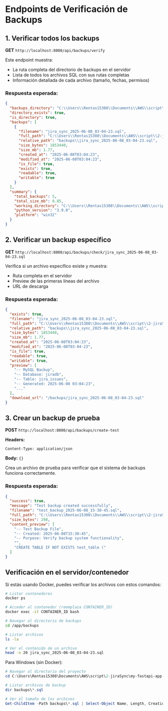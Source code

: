 # Endpoints de Verificación de Backups

## 1. Verificar todos los backups
**GET** `http://localhost:8000/api/backups/verify`

Este endpoint muestra:
- La ruta completa del directorio de backups en el servidor
- Lista de todos los archivos SQL con sus rutas completas
- Información detallada de cada archivo (tamaño, fechas, permisos)

### Respuesta esperada:
```json
{
  "backups_directory": "C:\\Users\\Rentas15308\\Documents\\AWS\\script\\2-jiraSync\\my-fastapi-app\\backups",
  "directory_exists": true,
  "is_directory": true,
  "backups": [
    {
      "filename": "jira_sync_2025-06-08_03-04-23.sql",
      "full_path": "C:\\Users\\Rentas15308\\Documents\\AWS\\script\\2-jiraSync\\my-fastapi-app\\backups\\jira_sync_2025-06-08_03-04-23.sql",
      "relative_path": "backups\\jira_sync_2025-06-08_03-04-23.sql",
      "size_bytes": 1853440,
      "size_mb": 1.77,
      "created_at": "2025-06-08T03:04:23",
      "modified_at": "2025-06-08T03:04:23",
      "is_file": true,
      "exists": true,
      "readable": true,
      "writable": true
    }
  ],
  "summary": {
    "total_backups": 5,
    "total_size_mb": 8.85,
    "working_directory": "C:\\Users\\Rentas15308\\Documents\\AWS\\script\\2-jiraSync\\my-fastapi-app",
    "python_version": "3.9.0",
    "platform": "win32"
  }
}
```

## 2. Verificar un backup específico
**GET** `http://localhost:8000/api/backups/check/jira_sync_2025-06-08_03-04-23.sql`

Verifica si un archivo específico existe y muestra:
- Ruta completa en el servidor
- Preview de las primeras líneas del archivo
- URL de descarga

### Respuesta esperada:
```json
{
  "exists": true,
  "filename": "jira_sync_2025-06-08_03-04-23.sql",
  "full_path": "C:\\Users\\Rentas15308\\Documents\\AWS\\script\\2-jiraSync\\my-fastapi-app\\backups\\jira_sync_2025-06-08_03-04-23.sql",
  "relative_path": "backups\\jira_sync_2025-06-08_03-04-23.sql",
  "size_bytes": 1853440,
  "size_mb": 1.77,
  "created_at": "2025-06-08T03:04:23",
  "modified_at": "2025-06-08T03-04-23",
  "is_file": true,
  "readable": true,
  "writable": true,
  "preview": [
    "-- MySQL Backup",
    "-- Database: jiradb",
    "-- Table: jira_issues",
    "-- Generated: 2025-06-08 03:04:23",
    "..."
  ],
  "download_url": "/backups/jira_sync_2025-06-08_03-04-23.sql"
}
```

## 3. Crear un backup de prueba
**POST** `http://localhost:8000/api/backups/create-test`

**Headers:**
```
Content-Type: application/json
```

**Body:** `{}`

Crea un archivo de prueba para verificar que el sistema de backups funciona correctamente.

### Respuesta esperada:
```json
{
  "success": true,
  "message": "Test backup created successfully",
  "filename": "test_backup_2025-06-08_15-30-45.sql",
  "full_path": "C:\\Users\\Rentas15308\\Documents\\AWS\\script\\2-jiraSync\\my-fastapi-app\\backups\\test_backup_2025-06-08_15-30-45.sql",
  "size_bytes": 298,
  "content_preview": [
    "-- Test Backup File",
    "-- Created: 2025-06-08T15:30:45",
    "-- Purpose: Verify backup system functionality",
    "",
    "CREATE TABLE IF NOT EXISTS test_table ("
  ]
}
```

## Verificación en el servidor/contenedor

Si estás usando Docker, puedes verificar los archivos con estos comandos:

```bash
# Listar contenedores
docker ps

# Acceder al contenedor (reemplaza CONTAINER_ID)
docker exec -it CONTAINER_ID bash

# Navegar al directorio de backups
cd /app/backups

# Listar archivos
ls -la

# Ver el contenido de un archivo
head -n 20 jira_sync_2025-06-08_03-04-23.sql
```

Para Windows (sin Docker):
```powershell
# Navegar al directorio del proyecto
cd C:\Users\Rentas15308\Documents\AWS\script\2-jiraSync\my-fastapi-app

# Listar archivos de backup
dir backups\*.sql

# Ver el tamaño de los archivos
Get-ChildItem -Path backups\*.sql | Select-Object Name, Length, CreationTime
``` 